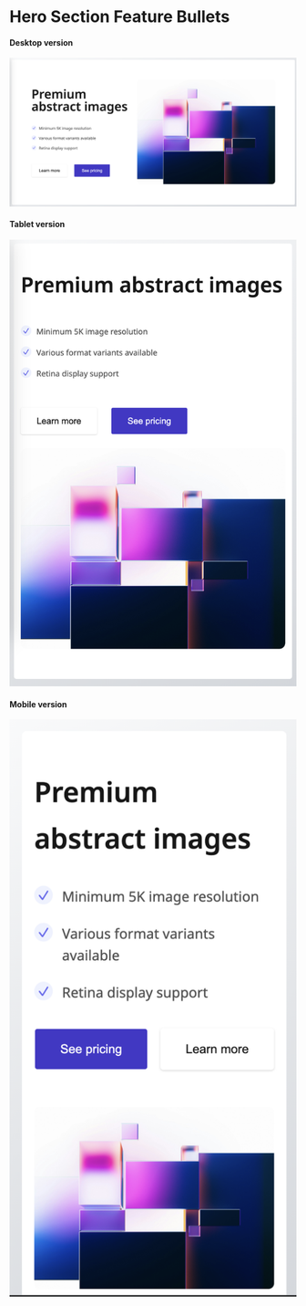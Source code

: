 # Hero Section Feature Bullets

#### Desktop version
![Desktop](./img/desktop.png)

#### Tablet version
![Tablet](./img/tablet.png)

#### Mobile version
![Mobile](./img/mobile.png)